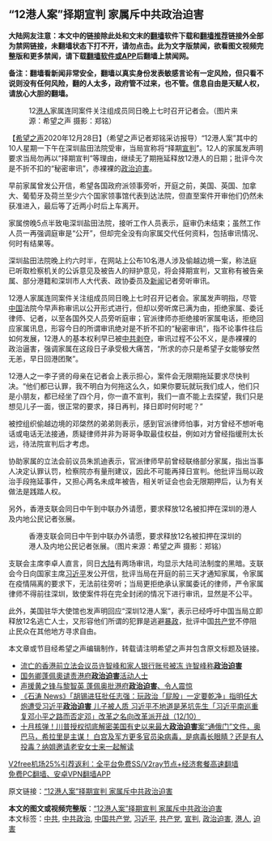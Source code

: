  <h2>“12港人案”择期宣判 家属斥中共政治迫害</h2> <p class="notice"><b>大陆网友注意：本文中的链接除此处和文末的<a href="https://github.com/bannedbook/fanqiang" >翻墙</a>软件下载和<a href="https://github.com/killgcd/justmysocks/blob/master/README.md">翻墙推荐</a>链接外全部为禁网链接，未翻墙状态下打不开，请勿点击。此为文字版禁闻，欲看图文视频完整版和更多禁闻，请下载<a href="https://github.com/bannedbook/fanqiang">翻墙软件或APP</a>后翻墙上禁闻网。</p><p>备注：翻墙看新闻非常安全，翻墙以真实身份发表敏感言论有一定风险，但只看不说则没有任何风险，翻的人太多，政府管不过来，也不管。信息自由是天赋人权，请放心大胆的翻墙。</b></p>  <div class="entry"> <figure><figcaption>12<a href="https://www.bannedbook.org/bnews/tag/%e6%b8%af%e4%ba%ba/" class="st_tag internal_tag" rel="tag" title="标签 港人 下的日志">港人</a>家属连同案件关注组成员同日晚上七时召开记者会。（图片来源：希望之声 摄影：郑铭）</figcaption></figure> <p>【<span class='wp_keywordlink_affiliate'><a href="https://www.soundofhope.org" title="希望之声" target="_blank">希望之声</a></span>2020年12月28日】（希望之声记者郑铭采访报导）“12港人案”其中的10人星期一下午在深圳盐田法院受审，当局宣称将“择期<a href="https://www.bannedbook.org/bnews/tag/%E5%AE%A3%E5%88%A4/" class="st_tag internal_tag" rel="tag" title="标签 宣判 下的日志">宣判</a>”。12人的家属发声明要求当局勿再以“择期宣判”等理由，继续无了期拖延释放12港人的日期；批评今次是不折不扣的“秘密审讯”，赤裸裸的<a href="https://www.bannedbook.org/bnews/tag/%E6%94%BF%E6%B2%BB%E8%BF%AB%E5%AE%B3/" class="st_tag internal_tag" rel="tag" title="标签 政治迫害 下的日志">政治迫害</a>。</p> <p>早前家属曾发公开信，希望各国政府派领事旁听，开庭之前，美国、英国、加拿大、葡萄牙及荷兰至少六个国家领事馆代表到达法院，但直至案件开审他们仍然未获准进入，最后等了近两小时后上车离开。</p> <p>家属傍晚5点半致电深圳盐田法院，接听工作人员表示，庭审仍未结束；虽然工作人员一再强调庭审是“公开”，但却完全没有向家属交代任何资料，包括审讯情况、何时有结果等。</p>  <p>深圳盐田法院晚上约六时半，在网站上公布10名港人涉及偷越边境一案，称法庭已听取检察机关的公诉意见及被告人的辩护意见，将会择期宣判，又宣称有被告亲属、部分港籍和深圳市人大代表、政协委员及<span class='wp_keywordlink_affiliate'><a href="https://www.bannedbook.org/" title="新闻">新闻</a></span>记者旁听审讯。</p> <p>12港人家属连同案件关注组成员同日晚上七时召开记者会。家属发声明指，尽管<span class='wp_keywordlink_affiliate'><a href="https://www.bannedbook.org/" title="中国" target="_blank">中国</a></span>法院今早声称审讯以公开形式进行，但却以旁听席已满为由，拒绝家属、委讬律师、记者，以至各国外交人员旁听庭审；官派律师亦拒绝接听家属电话，拒绝回应家属讯息，形容今日的所谓审讯绝对是不折不扣的“秘密审讯”，指不论事件往后如何发展，12港人的基本权利早已被<a href="https://www.bannedbook.org/bnews/tag/%e4%b8%ad%e5%85%b1/" class="st_tag internal_tag" rel="tag" title="标签 中共 下的日志">中共</a><span class='wp_keywordlink'><a href="https://www.bannedbook.org/forum2/topic21.html" title="《剥夺》 黄建民 著" target="_blank">剥夺</a></span>，审讯过程不公不义，是赤裸裸的政治逼害，强调家属在这段日子承受极大痛苦，“所求的亦只是希望子女能够安然无恙，早日回港团聚”。</p> <p>12港人之一李子贤的母亲在记者会上表示担心，案件会无限期拖延要求尽快判决。“他们都已认罪，我不明白为何拖这么久，如果你要玩就玩我们成人，他们只是小朋友，都已经坐了四个月，你一直不宣判，我们一直不能上去探望，我们只是想见儿子一面，很正常的要求，择日再判，择日即时何时呢？”</p>  <p>被控组织偷越边境的邓棨然的弟弟则表示，感到官派律师怕事，对方曾经不想听电话或电话无法接通，质疑律师并非为哥哥争取最佳权益，例如对方曾经指缓刑太长远，待法院宣判后才考虑。</p> <p>协助家属的立法会前议员朱凯迪表示，官派律师早前曾经联络部分家属，指出当事人决定认罪认罚，检察院亦有量刑建议，因此不可能再择日宣判。他批评当局以政治手段拖延事件，又担心两名未成年被告，相关听证会也会无限期押后，认为有关做法是践踏人权。</p> <p>另外，香港支联会同日中午到中联办外请愿，要求释放12名被扣押在深圳的港人及内地公民记者张展。</p>  <figure><figcaption>香港支联会同日中午到中联办外请愿，要求释放12名被扣押在深圳的港人及内地公民记者张展。（图片来源：希望之声 摄影：郑铭）</figcaption></figure> <p>支联会主席李卓人直言，同日<span class='wp_keywordlink_affiliate'><a href="https://www.bannedbook.org/" title="大陆" target="_blank">大陆</a></span>有两场审讯，均显示大陆司法制度的黑暗。支联会今日向国家主席<a href="https://www.bannedbook.org/bnews/tag/%e4%b9%a0%e8%bf%91%e5%b9%b3/" class="st_tag internal_tag" rel="tag" title="标签 习近平 下的日志">习近平</a>发公开信，批评当局在开庭的前三天才通知家属，令家属在疫情隔离的要求下，无法前往旁听；当局更拒绝承认家属委讬的律师，严令家属律师不得前往深圳，致使案件将在完全封闭的情况下进行审讯，显然是不公平。</p> <p>此外，美国驻华大使馆也发声明回应“深圳12港人案”，表示已经呼吁中国当局立即释放12名逃亡人士，又形容他们所谓的犯罪是逃避<span class='wp_keywordlink'><a href="https://www.bannedbook.org/forum11/topic276.html" title="禁片：评中国共产党的暴政" target="_blank">暴政</a></span>，批评中国<a href="https://www.bannedbook.org/bnews/tag/%e5%85%b1%e4%ba%a7%e5%85%9a/" class="st_tag internal_tag" rel="tag" title="标签 共产党 下的日志">共产党</a>不停阻止民众在其他地方寻求自由。</p> <p>本文章或节目经希望之声编辑制作，转载请注明希望之声并包含原文标题及链接。</p>  <ul class='op-related-articles' title='相关阅读'> <li><a href='https://www.bannedbook.org/bnews/headline/20201207/1443254.html' target='_blank'>流亡的香港前立法会议员许智峰和家人银行账号被冻 许智峰称<b>政治迫害</b></a></li> <li><a href='https://www.bannedbook.org/bnews/headline/20201204/1441912.html' target='_blank'>国务卿蓬佩奧谴责港府<b>政治迫害</b>活动人士</a></li> <li><a href='https://www.bannedbook.org/bnews/cnnews/hknews/20201204/1441897.html' target='_blank'>声援黄之锋与黎智英 蓬佩奥批港府<b>政治迫害</b>、令人震惊</a></li> <li><a href='https://www.bannedbook.org/bnews/bannedvideo/20201013/1412651.html' target='_blank'>《石涛 News》「胡锡进狂批任志强：玩政治「屁股」一定要乾净」指明任大炮遭受习近平<b>政治迫害</b> 儿子被人质 习近平不地道是茅坑先生「习近平南巡重复邓小平之路而否定邓」改革之名向改革派开战（12/10）</a></li> <li><a href='https://www.bannedbook.org/bnews/bannedvideo/20201007/1409830.html' target='_blank'>十月核弹！川普授权彻底解密美国有史以来最大<b>政治迫害</b>案“通俄门”文件，奥巴马，希拉里是主谋！ 白宫及军方更多官员染病毒，是病毒长眼睛？还是有人投毒？纳姐邀请老安女士来一起解读</a></li> </ul> <p class="texttj"> <a href="https://github.com/bannedbook/fanqiang/wiki/V2ray%E6%9C%BA%E5%9C%BA" target="_blank">V2free机场25%引荐返利：全平台免费SS/V2ray节点+经济套餐高速翻墙</a><br/> <a href="https://github.com/bannedbook/fanqiang/wiki/%E7%A6%81%E9%97%BB%E7%BD%91%E5%AE%89%E5%8D%93%E7%BF%BB%E5%A2%99%E6%96%B0%E9%97%BBAPP" target="_blank">免费PC翻墙、安卓VPN翻墙APP</a></p><p>原文链接：<a class="src_link"  href="https://www.soundofhope.org/post/457981" target="_blank">“12港人案”择期宣判 家属斥中共政治迫害</a></p><a name='sharetosocial'></a>       <div><b>本文的图文或视频完整版</b>：<a href='https://www.bannedbook.org/bnews/comments/20201228/1456625.html'>“12港人案”择期宣判 家属斥中共政治迫害</a></div>  </div><!--END ENTRY--> <div class="postfooter"> <div>本文标签：<a href="https://www.bannedbook.org/bnews/tag/%e4%b8%ad%e5%85%b1/" rel="tag">中共</a>, <a href="https://www.bannedbook.org/bnews/tag/%E4%B8%AD%E5%85%B1%E6%94%BF%E6%B2%BB/" rel="tag">中共政治</a>, <a href="https://www.bannedbook.org/bnews/tag/%e4%b8%ad%e5%9b%bd%e5%85%b1%e4%ba%a7%e5%85%9a/" rel="tag">中国共产党</a>, <a href="https://www.bannedbook.org/bnews/tag/%e4%b9%a0%e8%bf%91%e5%b9%b3/" rel="tag">习近平</a>, <a href="https://www.bannedbook.org/bnews/tag/%e5%85%b1%e4%ba%a7%e5%85%9a/" rel="tag">共产党</a>, <a href="https://www.bannedbook.org/bnews/tag/%E5%AE%A3%E5%88%A4/" rel="tag">宣判</a>, <a href="https://www.bannedbook.org/bnews/tag/%E6%94%BF%E6%B2%BB%E8%BF%AB%E5%AE%B3/" rel="tag">政治迫害</a>, <a href="https://www.bannedbook.org/bnews/tag/%e6%b8%af%e4%ba%ba/" rel="tag">港人</a>, <a href="https://www.bannedbook.org/bnews/tag/%e8%bf%ab%e5%ae%b3/" rel="tag">迫害</a></div>  </div><!--END POSTFOOTER--> 